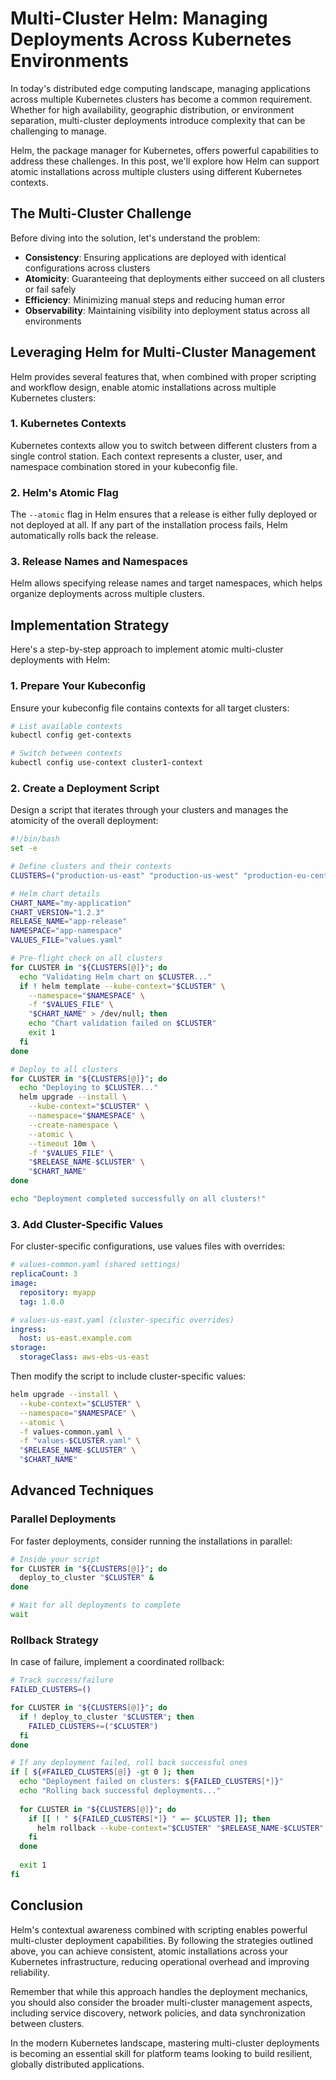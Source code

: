 # Multi-Cluster Helm: Managing Deployments Across Kubernetes Environments

In today's distributed edge computing landscape, managing applications across multiple Kubernetes clusters has become a common requirement. Whether for high availability, geographic distribution, or environment separation, multi-cluster deployments introduce complexity that can be challenging to manage.

Helm, the package manager for Kubernetes, offers powerful capabilities to address these challenges. In this post, we'll explore how Helm can support atomic installations across multiple clusters using different Kubernetes contexts.

## The Multi-Cluster Challenge

Before diving into the solution, let's understand the problem:

- **Consistency**: Ensuring applications are deployed with identical configurations across clusters
- **Atomicity**: Guaranteeing that deployments either succeed on all clusters or fail safely
- **Efficiency**: Minimizing manual steps and reducing human error
- **Observability**: Maintaining visibility into deployment status across all environments

## Leveraging Helm for Multi-Cluster Management

Helm provides several features that, when combined with proper scripting and workflow design, enable atomic installations across multiple Kubernetes clusters:

### 1. Kubernetes Contexts

Kubernetes contexts allow you to switch between different clusters from a single control station. Each context represents a cluster, user, and namespace combination stored in your kubeconfig file.

### 2. Helm's Atomic Flag

The `--atomic` flag in Helm ensures that a release is either fully deployed or not deployed at all. If any part of the installation process fails, Helm automatically rolls back the release.

### 3. Release Names and Namespaces

Helm allows specifying release names and target namespaces, which helps organize deployments across multiple clusters.

## Implementation Strategy

Here's a step-by-step approach to implement atomic multi-cluster deployments with Helm:

### 1. Prepare Your Kubeconfig

Ensure your kubeconfig file contains contexts for all target clusters:

```bash
# List available contexts
kubectl config get-contexts

# Switch between contexts
kubectl config use-context cluster1-context
```

### 2. Create a Deployment Script

Design a script that iterates through your clusters and manages the atomicity of the overall deployment:

```bash
#!/bin/bash
set -e

# Define clusters and their contexts
CLUSTERS=("production-us-east" "production-us-west" "production-eu-central")

# Helm chart details
CHART_NAME="my-application"
CHART_VERSION="1.2.3"
RELEASE_NAME="app-release"
NAMESPACE="app-namespace"
VALUES_FILE="values.yaml"

# Pre-flight check on all clusters
for CLUSTER in "${CLUSTERS[@]}"; do
  echo "Validating Helm chart on $CLUSTER..."
  if ! helm template --kube-context="$CLUSTER" \
    --namespace="$NAMESPACE" \
    -f "$VALUES_FILE" \
    "$CHART_NAME" > /dev/null; then
    echo "Chart validation failed on $CLUSTER"
    exit 1
  fi
done

# Deploy to all clusters
for CLUSTER in "${CLUSTERS[@]}"; do
  echo "Deploying to $CLUSTER..."
  helm upgrade --install \
    --kube-context="$CLUSTER" \
    --namespace="$NAMESPACE" \
    --create-namespace \
    --atomic \
    --timeout 10m \
    -f "$VALUES_FILE" \
    "$RELEASE_NAME-$CLUSTER" \
    "$CHART_NAME"
done

echo "Deployment completed successfully on all clusters!"
```

### 3. Add Cluster-Specific Values

For cluster-specific configurations, use values files with overrides:

```yaml
# values-common.yaml (shared settings)
replicaCount: 3
image:
  repository: myapp
  tag: 1.0.0

# values-us-east.yaml (cluster-specific overrides)
ingress:
  host: us-east.example.com
storage:
  storageClass: aws-ebs-us-east
```

Then modify the script to include cluster-specific values:

```bash
helm upgrade --install \
  --kube-context="$CLUSTER" \
  --namespace="$NAMESPACE" \
  --atomic \
  -f values-common.yaml \
  -f "values-$CLUSTER.yaml" \
  "$RELEASE_NAME-$CLUSTER" \
  "$CHART_NAME"
```

## Advanced Techniques

### Parallel Deployments

For faster deployments, consider running the installations in parallel:

```bash
# Inside your script
for CLUSTER in "${CLUSTERS[@]}"; do
  deploy_to_cluster "$CLUSTER" &
done

# Wait for all deployments to complete
wait
```

### Rollback Strategy

In case of failure, implement a coordinated rollback:

```bash
# Track success/failure
FAILED_CLUSTERS=()

for CLUSTER in "${CLUSTERS[@]}"; do
  if ! deploy_to_cluster "$CLUSTER"; then
    FAILED_CLUSTERS+=("$CLUSTER")
  fi
done

# If any deployment failed, roll back successful ones
if [ ${#FAILED_CLUSTERS[@]} -gt 0 ]; then
  echo "Deployment failed on clusters: ${FAILED_CLUSTERS[*]}"
  echo "Rolling back successful deployments..."
  
  for CLUSTER in "${CLUSTERS[@]}"; do
    if [[ ! " ${FAILED_CLUSTERS[*]} " =~ $CLUSTER ]]; then
      helm rollback --kube-context="$CLUSTER" "$RELEASE_NAME-$CLUSTER" 0
    fi
  done
  
  exit 1
fi
```

## Conclusion

Helm's contextual awareness combined with scripting enables powerful multi-cluster deployment capabilities. By following the strategies outlined above, you can achieve consistent, atomic installations across your Kubernetes infrastructure, reducing operational overhead and improving reliability.

Remember that while this approach handles the deployment mechanics, you should also consider the broader multi-cluster management aspects, including service discovery, network policies, and data synchronization between clusters.

In the modern Kubernetes landscape, mastering multi-cluster deployments is becoming an essential skill for platform teams looking to build resilient, globally distributed applications.
